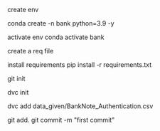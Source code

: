 create env

conda create -n bank python=3.9 -y

activate env
conda activate bank

create a req file


install requirements
pip install -r requirements.txt

git init

dvc init

dvc add data_given/BankNote_Authentication.csv

git add.
git commit -m "first commit"
